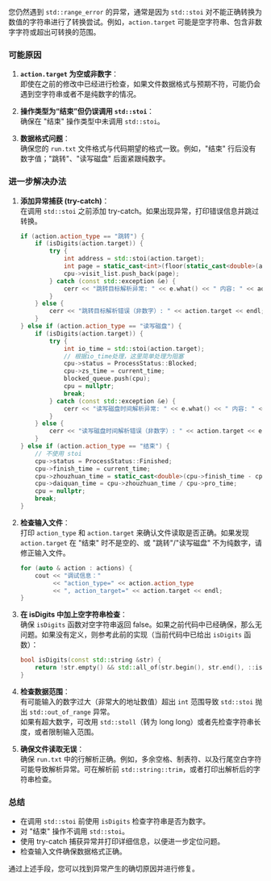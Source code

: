您仍然遇到 `std::range_error` 的异常，通常是因为 `std::stoi` 对不能正确转换为数值的字符串进行了转换尝试。例如，`action.target` 可能是空字符串、包含非数字字符或超出可转换的范围。

### 可能原因

1. **`action.target` 为空或非数字**：  
    即使在之前的修改中已经进行检查，如果文件数据格式与预期不符，可能仍会遇到空字符串或者不是纯数字的情况。
    
2. **操作类型为“结束”但仍误调用 `std::stoi`**：  
    确保在 "结束" 操作类型中未调用 `std::stoi`。
    
3. **数据格式问题**：  
    确保您的 `run.txt` 文件格式与代码期望的格式一致。例如，"结束" 行后没有数字值；"跳转"、"读写磁盘" 后面紧跟纯数字。
    

### 进一步解决办法

1. **添加异常捕获 (try-catch)**：  
    在调用 `std::stoi` 之前添加 try-catch。如果出现异常，打印错误信息并跳过转换。
    
    ```cpp
    if (action.action_type == "跳转") {
        if (isDigits(action.target)) {
            try {
                int address = std::stoi(action.target);
                int page = static_cast<int>(floor(static_cast<double>(address) / page_size));
                cpu->visit_list.push_back(page);
            } catch (const std::exception &e) {
                cerr << "跳转目标解析异常: " << e.what() << " 内容: " << action.target << endl;
            }
        } else {
            cerr << "跳转目标解析错误（非数字）: " << action.target << endl;
        }
    } else if (action.action_type == "读写磁盘") {
        if (isDigits(action.target)) {
            try {
                int io_time = std::stoi(action.target);
                // 根据io_time处理，这里简单处理为阻塞
                cpu->status = ProcessStatus::Blocked;
                cpu->zs_time = current_time;
                blocked_queue.push(cpu);
                cpu = nullptr;
                break;
            } catch (const std::exception &e) {
                cerr << "读写磁盘时间解析异常: " << e.what() << " 内容: " << action.target << endl;
            }
        } else {
            cerr << "读写磁盘时间解析错误（非数字）: " << action.target << endl;
        }
    } else if (action.action_type == "结束") {
        // 不使用 stoi
        cpu->status = ProcessStatus::Finished;
        cpu->finish_time = current_time;
        cpu->zhouzhuan_time = static_cast<double>(cpu->finish_time - cpu->start_time);
        cpu->daiquan_time = cpu->zhouzhuan_time / cpu->pro_time;
        cpu = nullptr;
        break;
    }
    ```
    
2. **检查输入文件**：  
    打印 `action_type` 和 `action.target` 来确认文件读取是否正确。如果发现 `action.target` 在 "结束" 时不是空的、或 "跳转"/"读写磁盘" 不为纯数字，请修正输入文件。
    
    ```cpp
    for (auto & action : actions) {
        cout << "调试信息："
             << "action_type=" << action.action_type
             << ", action_target=" << action.target << endl;
    }
    ```
    
3. **在 isDigits 中加上空字符串检查**：  
    确保 `isDigits` 函数对空字符串返回 false。如果之前代码中已经确保，那么无问题。如果没有定义，则参考此前的实现（当前代码中已给出 `isDigits` 函数）：
    
    ```cpp
    bool isDigits(const std::string &str) {
        return !str.empty() && std::all_of(str.begin(), str.end(), ::isdigit);
    }
    ```
    
4. **检查数据范围**：  
    有可能输入的数字过大（非常大的地址数值）超出 `int` 范围导致 `std::stoi` 抛出 `std::out_of_range` 异常。  
    如果有超大数字，可改用 `std::stoll`（转为 long long）或者先检查字符串长度，或者限制输入范围。
    
5. **确保文件读取无误**：  
    确保 `run.txt` 中的行解析正确。例如，多余空格、制表符、以及行尾空白字符可能导致解析异常。可在解析前 `std::string::trim`，或者打印出解析后的字符串检查。
    

### 总结

- 在调用 `std::stoi` 前使用 `isDigits` 检查字符串是否为数字。
- 对 "结束" 操作不调用 `std::stoi`。
- 使用 try-catch 捕获异常并打印详细信息，以便进一步定位问题。
- 检查输入文件确保数据格式正确。

通过上述手段，您可以找到异常产生的确切原因并进行修复。